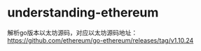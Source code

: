 
# understanding-ethereum
解析go版本以太坊源码，对应以太坊源码地址：https://github.com/ethereum/go-ethereum/releases/tag/v1.10.24
